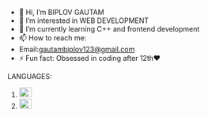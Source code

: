 - 👋 Hi, I’m BIPLOV GAUTAM
- 👀 I’m interested in WEB DEVELOPMENT
- 🌱 I’m currently learning C++ and frontend development
- 📫 How to reach me:
- Email:gautambiplov123@gmail.com
- ⚡ Fun fact: Obsessed in coding after 12th❤️


LANGUAGES:
1. <img src="https://www.kaashivinfotech.com/blog/wp-content/uploads/2023/09/HD-wallpaper-language-c-chedesign-programming-thumbnail.jpg" height="20" width="25" alt="C">
2. <img src="https://preview.redd.it/31b2ii8hchi31.jpg?auto=webp&s=309fe75e96212cf42c4120ca5adedaef52c41e01" height="20" width="25" alt="C++">
<!---
biplov2061/biplov2061 is a ✨ special ✨ repository because its `README.md` (this file) appears on your GitHub profile.
You can click the Preview link to take a look at your changes.
--->
